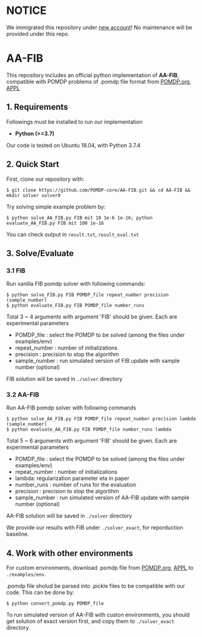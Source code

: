 NOTICE
====================================================

We immigrated this repository under [new account][core-snu]! No maintenance will be provided under this repo.


AA-FIB
====================================================

This repository includes an official python implementation of **AA-FIB**, compatible with POMDP problems of .pomdp file format from [POMDP.org][POMDP.org], [APPL][APPL]

## 1. Requirements


Followings must be installed to run our implementation

- **Python (>=3.7)**


Our code is tested on Ubuntu 18.04, with Python 3.7.4


## 2. Quick Start
First, clone our repository with:
```
$ git clone https://github.com/POMDP-core/AA-FIB.git && cd AA-FIB && mkdir solver solver0
```
Try solving simple example problem by:
```
$ python solve_AA_FIB.py FIB mit 10 1e-6 1e-16; python evaluate_AA_FIB.py FIB mit 100 1e-16
```
You can check output in `result.txt`, `result_eval.txt`


## 3. Solve/Evaluate
### 3.1 FIB
Run vanilla FIB pomdp solver with following commands:
```
$ python solve_FIB.py FIB POMDP_file repeat_number precision (sample_number)
$ python evaluate_FIB.py FIB POMDP_file number_runs
```
Total 3 ~ 4 arguments with argument 'FIB' should be given. Each are experimental parameters
- POMDP_file : select the POMDP to be solved (among the files under examples/env)
- repeat_number : number of initializations
- precision : precision to stop the algorithm
- sample_number : run simulated version of FIB update with sample number (optional)

FIB solution will be saved in `./solver` directory

### 3.2 AA-FIB
Run AA-FIB pomdp solver with following commands
```
$ python solve_AA_FIB.py FIB POMDP_file repeat_number precision lambda (sample_number)
$ python evaluate_AA_FIB.py FIB POMDP_file number_runs lambda
```
Total 5 ~ 6 arguments with argument 'FIB' should be given. Each are experimental parameters
- POMDP_file : select the POMDP to be solved (among the files under examples/env)
- repeat_number : number of initializations
- lambda: regularization parameter eta in paper
- number_runs : number of runs for the evaluation
- precision : precision to stop the algorithm
- sample_number : run simulated version of AA-FIB update with sample number (optional)

AA-FIB solution will be saved in `./solver` directory

We provide our results with FIB under `./solver_exact`, for reporduction baseline.


## 4. Work with other environments
For custom environments, download .pomdp file from [POMDP.org][POMDP.org], [APPL][APPL] to `./examples/env`.

.pomdp file sholud be parsed into .pickle files to be compatible with our code. This can be done by:
```
$ python convert_pomdp.py POMDP_file
```

To run simulated version of AA-FIB with custon environments, you should get solution of exact version first, and copy them to `./solver_exact` directory.

[core-snu]: https://github.com/CORE-SNU/AA-FIB
[POMDP.org]: http://pomdp.org/examples/
[APPL]: https://bigbird.comp.nus.edu.sg/pmwiki/farm/appl/index.php?n=Main.Repository
